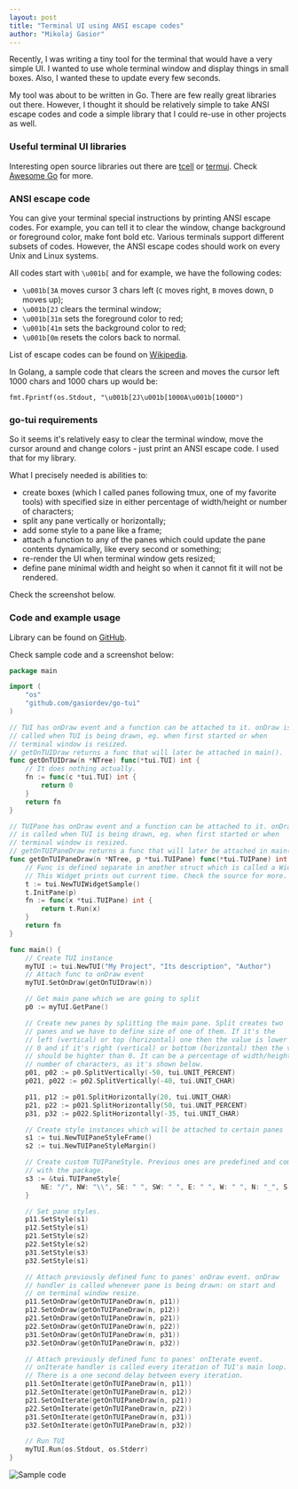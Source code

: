 ```yaml
---
layout: post
title: "Terminal UI using ANSI escape codes"
author: "Mikolaj Gasior"
---
```


Recently, I was writing a tiny tool for the terminal that would have a very
simple UI. I wanted to use whole terminal window and display things in small
boxes. Also, I wanted these to update every few seconds.

My tool was about to be written in Go. There are few really great libraries
out there. However, I thought it should be relatively simple to take ANSI
escape codes and code a simple library that I could re-use in other projects
as well.

### Useful terminal UI libraries
Interesting open source libraries out there are 
[tcell](https://github.com/gdamore/tcell) or 
[termui](https://github.com/gizak/termui). 
Check [Awesome Go](https://awesome-go.com/#advanced-console-uis) for more.

### ANSI escape code
You can give your terminal special instructions by printing ANSI escape codes.
For example, you can tell it to clear the window, change background or 
foreground color, make font bold etc. Various terminals support different
subsets of codes. However, the ANSI escape codes should work on every Unix
and Linux systems.

All codes start with `\u001b[` and for example, we have the following codes:

* `\u001b[3A` moves cursor 3 chars left (`C` moves right, `B` moves down,
`D` moves up);
* `\u001b[2J` clears the terminal window;
* `\u001b[31m` sets the foreground color to red;
* `\u001b[41m` sets the background color to red;
* `\u001b[0m` resets the colors back to normal.

List of escape codes can be found on [Wikipedia](https://en.wikipedia.org/wiki/ANSI_escape_code#Terminal_output_sequences).

In Golang, a sample code that clears the screen and moves the cursor left
1000 chars and 1000 chars up would be:

```
fmt.Fprintf(os.Stdout, "\u001b[2J\u001b[1000A\u001b[1000D")
```

### go-tui requirements
So it seems it's relatively easy to clear the terminal window, move the cursor
around and change colors - just print an ANSI escape code. I used that for my
library. 

What I precisely needed is abilities to:
* create boxes (which I called panes following tmux, one of my
favorite tools) with specified size in either percentage of width/height or
number of characters;
* split any pane vertically or horizontally;
* add some style to a pane like a frame;
* attach a function to any of the panes which could update the pane contents
dynamically, like every second or something;
* re-render the UI when terminal window gets resized;
* define pane minimal width and height so when it cannot fit it will not be
rendered.

Check the screenshot below.

### Code and example usage

Library can be found on [GitHub](https://github.com/gasiordev/go-tui/).

Check sample code and a screenshot below:

```go
package main

import (
    "os"
    "github.com/gasiordev/go-tui"
)

// TUI has onDraw event and a function can be attached to it. onDraw is
// called when TUI is being drawn, eg. when first started or when 
// terminal window is resized.
// getOnTUIDraw returns a func that will later be attached in main().
func getOnTUIDraw(n *NTree) func(*tui.TUI) int {
    // It does nothing actually.
    fn := func(c *tui.TUI) int {
        return 0
    }
    return fn
}

// TUIPane has onDraw event and a function can be attached to it. onDraw
// is called when TUI is being drawn, eg. when first started or when
// terminal window is resized.
// getOnTUIPaneDraw returns a func that will later be attached in main().
func getOnTUIPaneDraw(n *NTree, p *tui.TUIPane) func(*tui.TUIPane) int {
    // Func is defined separate in another struct which is called a Widget.
    // This Widget prints out current time. Check the source for more.
    t := tui.NewTUIWidgetSample()
    t.InitPane(p)
    fn := func(x *tui.TUIPane) int {
        return t.Run(x)
    }
    return fn
}

func main() {
    // Create TUI instance
    myTUI := tui.NewTUI("My Project", "Its description", "Author")
    // Attach func to onDraw event
    myTUI.SetOnDraw(getOnTUIDraw(n))

    // Get main pane which we are going to split
    p0 := myTUI.GetPane()

    // Create new panes by splitting the main pane. Split creates two
    // panes and we have to define size of one of them. If it's the
    // left (vertical) or top (horizontal) one then the value is lower than
    // 0 and if it's right (vertical) or bottom (horizontal) then the value
    // should be highter than 0. It can be a percentage of width/height or
    // number of characters, as it's shown below.
    p01, p02 := p0.SplitVertically(-50, tui.UNIT_PERCENT)
    p021, p022 := p02.SplitVertically(-40, tui.UNIT_CHAR)

    p11, p12 := p01.SplitHorizontally(20, tui.UNIT_CHAR)
    p21, p22 := p021.SplitHorizontally(50, tui.UNIT_PERCENT)
    p31, p32 := p022.SplitHorizontally(-35, tui.UNIT_CHAR)

    // Create style instances which will be attached to certain panes
    s1 := tui.NewTUIPaneStyleFrame()
    s2 := tui.NewTUIPaneStyleMargin()

    // Create custom TUIPaneStyle. Previous ones are predefined and come
    // with the package.
    s3 := &tui.TUIPaneStyle{
        NE: "/", NW: "\\", SE: " ", SW: " ", E: " ", W: " ", N: "_", S: " ",
    }

    // Set pane styles.
    p11.SetStyle(s1)
    p12.SetStyle(s1)
    p21.SetStyle(s2)
    p22.SetStyle(s2)
    p31.SetStyle(s3)
    p32.SetStyle(s1)

    // Attach previously defined func to panes' onDraw event. onDraw
    // handler is called whenever pane is being drawn: on start and
    // on terminal window resize.
    p11.SetOnDraw(getOnTUIPaneDraw(n, p11))
    p12.SetOnDraw(getOnTUIPaneDraw(n, p12))
    p21.SetOnDraw(getOnTUIPaneDraw(n, p21))
    p22.SetOnDraw(getOnTUIPaneDraw(n, p22))
    p31.SetOnDraw(getOnTUIPaneDraw(n, p31))
    p32.SetOnDraw(getOnTUIPaneDraw(n, p32))

    // Attach previously defined func to panes' onIterate event.
    // onIterate handler is called every iteration of TUI's main loop.
    // There is a one second delay between every iteration.
    p11.SetOnIterate(getOnTUIPaneDraw(n, p11))
    p12.SetOnIterate(getOnTUIPaneDraw(n, p12))
    p21.SetOnIterate(getOnTUIPaneDraw(n, p21))
    p22.SetOnIterate(getOnTUIPaneDraw(n, p22))
    p31.SetOnIterate(getOnTUIPaneDraw(n, p31))
    p32.SetOnIterate(getOnTUIPaneDraw(n, p32))

    // Run TUI
    myTUI.Run(os.Stdout, os.Stderr)
}
```

![Sample code](https://raw.githubusercontent.com/gasiordev/go-tui/master/screenshot.png)

